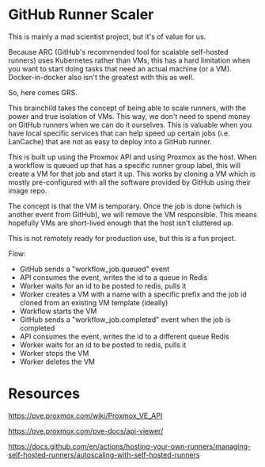 # GitHub Runner Scaler

This is mainly a mad scientist project, but it's of value for us.

Because ARC (GitHub's recommended tool for scalable self-hosted runners) 
uses Kubernetes rather than VMs, this has a hard limitation when you want
to start doing tasks that need an actual machine (or a VM). Docker-in-docker
also isn't the greatest with this as well.

So, here comes GRS.

This brainchild takes the concept of being able to scale runners, with the
power and true isolation of VMs. This way, we don't need to spend money on
GitHub runners when we can do it ourselves. This is valuable when you have
local specific services that can help speed up certain jobs (i.e. LanCache)
that are not as easy to deploy into a GitHub runner.

This is built up using the Proxmox API and using Proxmox as the host. When
a workflow is queued up that has a specific runner group label, this will
create a VM for that job and start it up. This works by cloning a VM which
is mostly pre-configured with all the software provided by GitHub using their
image repo. 

The concept is that the VM is temporary. Once the job is done (which is another
event from GitHub), we will remove the VM responsible. This means hopefully VMs
are short-lived enough that the host isn't cluttered up.

This is not remotely ready for production use, but this is a fun project.

Flow:
- GitHub sends a "workflow_job.queued" event
- API consumes the event, writes the id to a queue in Redis
- Worker waits for an id to be posted to redis, pulls it
- Worker creates a VM with a name with a specific prefix and the job id cloned from
an existing VM template (ideally)
- Workflow starts the VM
- GitHub sends a "workflow_job.completed" event when the job is completed
- API consumes the event, writes the id to a different queue Redis
- Worker waits for an id to be posted to redis, pulls it
- Worker stops the VM
- Worker deletes the VM

# Resources

https://pve.proxmox.com/wiki/Proxmox_VE_API

https://pve.proxmox.com/pve-docs/api-viewer/

https://docs.github.com/en/actions/hosting-your-own-runners/managing-self-hosted-runners/autoscaling-with-self-hosted-runners

